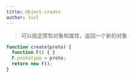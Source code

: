 ```yaml
---
title: Object.create
author: lvzl
---
```


> 可以指定原型对象和属性，返回一个新的对象

```js
function create(proto) {
  function F() { }
  F.prototype = proto;
  return new F();
}
```